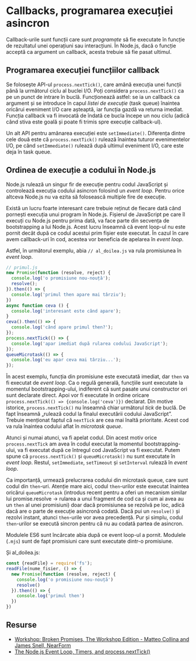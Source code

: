 # Callbacks, programarea execuției asincron

Callback-urile sunt funcții care sunt *programate* să fie executate în funcție de rezultatul unei operațiuni sau interacțiuni. În Node.js, dacă o funcție acceptă ca argument un callback, acesta trebuie să fie pasat ultimul.

## Programarea execuției funcțiilor callback

Se folosește API-ul `process.nextTick()`, care amână execuția unei funcții până la următorul ciclu al buclei I/O. Poți considera `process.nextTick()` ca pe un punct de intrare în buclă. Funcționează astfel: se ia un callback ca argument și se introduce în capul *listei de execuție* (task queue) înaintea oricărui eveniment I/O care așteaptă, iar funcția gazdă va returna imediat. Funcția callback va fi invocată de îndată ce bucla începe un nou ciclu (adică când stiva este goală și poate fi trimis spre execuție callback-ul).

Un alt API pentru amânarea execuției este `setImmediate()`. Diferența dintre cele două este că `process.nextTick()` rulează înaintea tuturor evenimentelor I/O, pe când `setImmediate()` rulează după ultimul eveniment I/O, care este deja în task queue.

##  Ordinea de execuție a codului în Node.js

Node.js rulează un singur fir de execuție pentru codul JavaScript și controlează execuția codului asincron folosind un *event loop*. Pentru orice altceva Node.js nu va ezita să folosească multiple fire de execuție.

Există un lucru foarte interesant care trebuie reținut de fiecare dată când pornești execuția unui program în Node.js. Fișierul de JavaScript pe care îl execuți cu Node.js pentru prima dată, va face parte din secvența de bootstrapping a lui Node.js. Acest lucru înseamnă că event loop-ul nu este pornit decât după ce codul acestui prim fișier este executat. În cazul în care avem callback-uri în cod, acestea vor beneficia de apelarea în *event loop*.

Astfel, în următorul exemplu, abia `// al_doilea.js` va rula promisiunea în *event loop*.

```javascript
// primul.js
new Promise(function (resolve, reject) {
  console.log('o promisiune nou-nouță');
  resolve();
}).then(() => {
  console.log('primul then apare mai târziu');
})
async function ceva () {
  console.log('interesant este când apare');
}
ceva().then(() => {
  console.log('când apare primul then?');
});
process.nextTick(() => {
  console.log('apar imediat după rularea codului JavaScript');
});
queueMicrotask(() => {
  console.log('eu apar ceva mai târziu...');
});
```

În acest exemplu, funcția din promisiune este executată imediat, dar `then` va fi executat de *event loop*. Ca o regulă generală, funcțiile sunt executate la momentul bootstrapping-ului, indiferent că sunt pasate unui constructor ori sunt declarate direct. Apoi vor fi executate în ordine oricare `process.nextTick(() => {console.log('ceva')})` declarat. Din motive istorice, `process.nextTick()` nu înseamnă chiar următorul *tick* de buclă. De fapt înseamnă „rulează codul la finalul executării codului JavaScript”. Trebuie menționat faptul că `nextTick` are cea mai înaltă prioritate. Acest cod va rula înaintea codului aflat în *microtask queue*.

Atunci și numai atunci, va fi apelat codul. Din acest motiv orice `process.nextTick` am avea în codul executat la momentul bootstrapping-ului, va fi executat după ce întregul cod JavaScript va fi executat. Putem spune că `process.nextTick()` și `queueMicrotask()` nu sunt executate în *event loop*. Restul, `setImmediate`, `setTimeout` și `setInterval` rulează în *event loop*.

Ca importanță, urmează prelucrarea codului din microtask queue, care sunt codul din `then`-uri. Atenție mare aici, codul `then`-urilor este executat înaintea oricărui `queueMicrotask` (introdus recent pentru a oferi un mecanism similar lui promise.resolve -> rularea a unui fragment de cod ca și cum ai avea au un `then` al unei promisiuni) doar dacă promisiunea se rezolvă pe loc, adică dacă are o parte de execuție asincronă codată. Dacă pui un `resolve()` și rezolvi instant, atunci `then`-urile vor avea precedență. Pur și simplu, codul `then`-urilor se execută sincron pentru că nu au codată partea de asincron.

Modulele ES6 sunt încărcate abia după ce event loop-ul a pornit. Modulele (`.mjs`) sunt de fapt promisiuni care sunt executate dintr-o promisiune.

Și al_doilea.js:

```javascript
const {readFile} = require('fs');
readFile(nume_fisier, () => {
  new Promise(function (resolve, reject) {
    console.log('o promisiune nou-nouță')
    resolve()
  }).then(() => {
    console.log('primul then')
  })
})
```

## Resurse

- [Workshop: Broken Promises, The Workshop Edition - Matteo Collina and James Snell, NearForm](https://www.youtube.com/watch?v=yRyfr1Qcf34)
- [The Node.js Event Loop, Timers, and process.nextTick()](https://nodejs.org/en/docs/guides/event-loop-timers-and-nexttick/)
